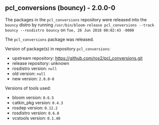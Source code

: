 ## pcl_conversions (bouncy) - 2.0.0-0

The packages in the `pcl_conversions` repository were released into the `bouncy` distro by running `/usr/bin/bloom-release pcl_conversions --track bouncy --rosdistro bouncy` on `Tue, 26 Jun 2018 00:02:43 -0000`

The `pcl_conversions` package was released.

Version of package(s) in repository `pcl_conversions`:

- upstream repository: https://github.com/ros2/pcl_conversions.git
- release repository: unknown
- rosdistro version: `null`
- old version: `null`
- new version: `2.0.0-0`

Versions of tools used:

- bloom version: `0.6.5`
- catkin_pkg version: `0.4.3`
- rosdep version: `0.12.2`
- rosdistro version: `0.6.8`
- vcstools version: `0.1.40`


